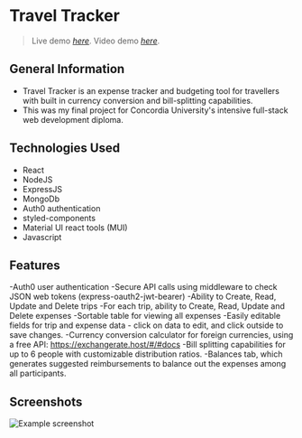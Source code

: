 # Travel Tracker
> Live demo [_here_](https://travel-tracker-demo.vercel.app).
> Video demo [_here_](https://youtu.be/XHTmO55-3iY).

## General Information
- Travel Tracker is an expense tracker and budgeting tool for travellers with built in currency conversion and bill-splitting capabilities.
- This was my final project for Concordia University's intensive full-stack web development diploma. 

## Technologies Used
- React
- NodeJS
- ExpressJS
- MongoDb
- Auth0 authentication
- styled-components
- Material UI react tools (MUI)
- Javascript

## Features
-Auth0 user authentication
-Secure API calls using middleware to check JSON web tokens (express-oauth2-jwt-bearer)
-Ability to Create, Read, Update and Delete trips
-For each trip, ability to Create, Read, Update and Delete expenses
-Sortable table for viewing all expenses
-Easily editable fields for trip and expense data - click on data to edit, and click outside to save changes. 
-Currency conversion calculator for foreign currencies, using a free API: https://exchangerate.host/#/#docs 
-Bill splitting capabilities for up to 6 people with customizable distribution ratios. 
-Balances tab, which generates suggested reimbursements to balance out the expenses among all participants. 

## Screenshots
![Example screenshot](./img/screenshot.png)
<!-- If you have screenshots you'd like to share, include them here. -->
